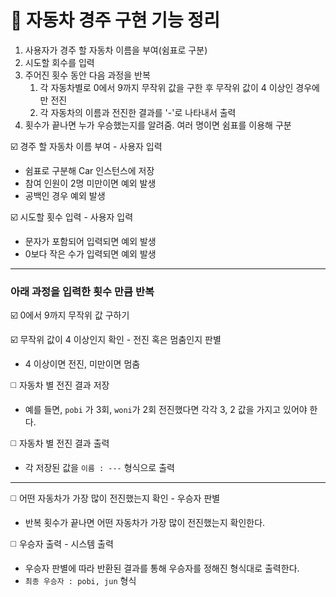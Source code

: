 # 🚗 자동차 경주 구현 기능 정리
1. 사용자가 경주 할 자동차 이름을 부여(쉼표로 구분)
2. 시도할 회수를 입력
3. 주어진 횟수 동안 다음 과정을 반복
    1. 각 자동차별로 0에서 9까지 무작위 값을 구한 후 무작위 값이 4 이상인 경우에만 전진
    2. 각 자동차의 이름과 전진한 결과를 '-'로 나타내서 출력
4. 횟수가 끝나면 누가 우승했는지를 알려줌. 여러 명이면 쉼표를 이용해 구분

☑️ 경주 할 자동차 이름 부여 - 사용자 입력
   * 쉼표로 구분해 Car 인스턴스에 저장
   * 참여 인원이 2명 미만이면 예외 발생
   * 공백인 경우 예외 발생

️️☑️ 시도할 횟수 입력 - 사용자 입력
   * 문자가 포함되어 입력되면 예외 발생
   * 0보다 작은 수가 입력되면 예외 발생
***
### 아래 과정을 입력한 횟수 만큼 반복
☑️ 0에서 9까지 무작위 값 구하기

☑️ 무작위 값이 4 이상인지 확인 - 전진 혹은 멈춤인지 판별
   * 4 이상이면 전진, 미만이면 멈춤

◻️ 자동차 별 전진 결과 저장
   * 예를 들면, `pobi` 가 3회, `woni`가 2회 전진했다면 각각 3, 2 값을 가지고 있어야 한다.

◻️ 자동차 별 전진 결과 출력
   * 각 저장된 값을 `이름 : ---` 형식으로 출력
***
◻️ 어떤 자동차가 가장 많이 전진했는지 확인 - 우승자 판별
   * 반복 횟수가 끝나면 어떤 자동차가 가장 많이 전진했는지 확인한다.

◻️ 우승자 출력 - 시스템 출력
   * 우승자 판별에 따라 반환된 결과를 통해 우승자를 정해진 형식대로 출력한다.
   * `최종 우승자 : pobi, jun` 형식